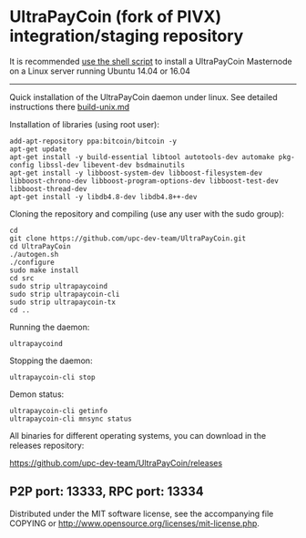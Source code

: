 UltraPayCoin (fork of PIVX) integration/staging repository
======================================


It is recommended [use the shell script](https://https://github.com/upc-dev-team//UPCinstall) to install a UltraPayCoin Masternode on a Linux server running Ubuntu 14.04 or 16.04

***

Quick installation of the UltraPayCoin daemon under linux. See detailed instructions there [build-unix.md](build-unix.md)

Installation of libraries (using root user):

    add-apt-repository ppa:bitcoin/bitcoin -y
    apt-get update
    apt-get install -y build-essential libtool autotools-dev automake pkg-config libssl-dev libevent-dev bsdmainutils
    apt-get install -y libboost-system-dev libboost-filesystem-dev libboost-chrono-dev libboost-program-options-dev libboost-test-dev libboost-thread-dev
    apt-get install -y libdb4.8-dev libdb4.8++-dev

Cloning the repository and compiling (use any user with the sudo group):

    cd
    git clone https://github.com/upc-dev-team/UltraPayCoin.git
    cd UltraPayCoin
    ./autogen.sh
    ./configure
    sudo make install
    cd src
    sudo strip ultrapaycoind
    sudo strip ultrapaycoin-cli
    sudo strip ultrapaycoin-tx
    cd ..

Running the daemon:

    ultrapaycoind 

Stopping the daemon:

    ultrapaycoin-cli stop

Demon status:

    ultrapaycoin-cli getinfo
    ultrapaycoin-cli mnsync status

All binaries for different operating systems, you can download in the releases repository:

https://github.com/upc-dev-team/UltraPayCoin/releases

P2P port: 13333, RPC port: 13334
-
Distributed under the MIT software license, see the accompanying file COPYING or http://www.opensource.org/licenses/mit-license.php.
